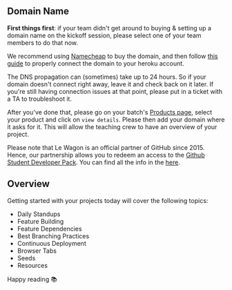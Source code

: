 ## Domain Name

**First things first**: if your team didn't get around to buying & setting up a domain name on the kickoff session, please select one of your team members to do that now.

We recommend using [Namecheap](https://www.namecheap.com) to buy the domain, and then follow [this guide](https://www.lewagon.com/blog/buying-a-domain-on-namecheap-and-pointing-it-to-heroku) to properly connect the domain to your heroku account.

The DNS propagation can (sometimes) take up to 24 hours. So if your domain doesn't connect right away, leave it and check back on it later. If you're still having connection issues at that point, please put in a ticket with a TA to troubleshoot it.

After you've done that, please go on your batch's [Products page](https://kitt.lewagon.com/camps/<user.batch_slug>/products), select your product and click on `view details`. Please then add your domain where it asks for it. This will allow the teaching crew to have an overview of your project.


Please note that Le Wagon is an official partner of GitHub since 2015. Hence, our partnership allows you to redeem an access to the [Github Student Developer Pack](https://education.github.com/pack). You can find all the info in the [here](https://www.notion.so/lewagon/GitHub-Student-Developer-Pack-cc73194095034af1a0db32628b729bc3).

## Overview

Getting started with your projects today will cover the following topics:
- Daily Standups
- Feature Building
- Feature Dependencies
- Best Branching Practices
- Continuous Deployment
- Browser Tabs
- Seeds
- Resources

Happy reading 📚
